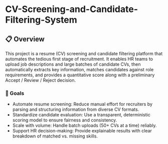 # CV-Screening-and-Candidate-Filtering-System

## 📋 Overview
This project is a resume (CV) screening and candidate filtering platform that automates the tedious first stage of recruitment. It enables HR teams to upload job descriptions and large batches of candidate CVs, then automatically extracts key information, matches candidates against role requirements, and provides a quantitative score along with a preliminary Accept / Review / Reject decision.

### 🎯 Goals
- Automate resume screening: Reduce manual effort for recruiters by parsing and structuring information from diverse CV formats.
- Standardize candidate evaluation: Use a transparent, deterministic scoring model to ensure fairness and consistency.
- Scale with volume: Handle batch uploads (50+ CVs at a time) reliably.
- Support HR decision-making: Provide explainable results with clear breakdown of matched vs. missing skills.

